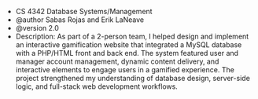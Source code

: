 
 * CS 4342 Database Systems/Management
 * @author Sabas Rojas and Erik LaNeave
 * @version 2.0
 * Description: As part of a 2-person team, I helped design and implement an interactive gamification website that integrated a MySQL database with a PHP/HTML front and back end. The system featured user and manager account management, dynamic content delivery, and interactive elements to engage users in a gamified experience. The project strengthened my understanding of database design, server-side logic, and full-stack web development workflows.
 


